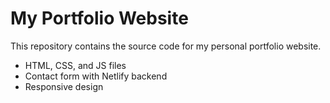 # My Portfolio Website

This repository contains the source code for my personal portfolio website.
- HTML, CSS, and JS files
- Contact form with Netlify backend
- Responsive design
